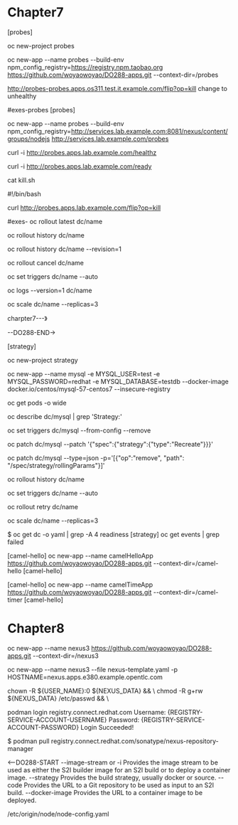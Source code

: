 
# Chapter7
 
[probes]

oc new-project probes

oc new-app --name probes    --build-env npm_config_registry=https://registry.npm.taobao.org https://github.com/woyaowoyao/DO288-apps.git --context-dir=/probes

http://probes-probes.apps.os311.test.it.example.com/flip?op=kill
change to unhealthy


#exes-probes [probes]

oc new-app --name probes  --build-env npm_config_registry=http://services.lab.example.com:8081/nexus/content/groups/nodejs  http://services.lab.example.com/probes
 
curl -i http://probes.apps.lab.example.com/healthz

curl -i http://probes.apps.lab.example.com/ready
  
 cat kill.sh 
 
#!/bin/bash

curl http://probes.apps.lab.example.com/flip?op=kill

#exes-
oc rollout latest dc/name

oc rollout history dc/name

oc rollout history dc/name --revision=1

oc rollout cancel dc/name

oc set triggers dc/name --auto

oc logs --version=1 dc/name

oc scale dc/name --replicas=3

charpter7---》

--DO288-END->

[strategy]

oc new-project strategy

oc new-app --name mysql  -e MYSQL_USER=test -e MYSQL_PASSWORD=redhat -e MYSQL_DATABASE=testdb  --docker-image docker.io/centos/mysql-57-centos7  --insecure-registry

oc get pods -o wide 

oc describe dc/mysql | grep 'Strategy:' 

oc set triggers dc/mysql --from-config --remove 

oc patch dc/mysql --patch  '{"spec":{"strategy":{"type":"Recreate"}}}' 

oc patch dc/mysql --type=json    -p='[{"op":"remove", "path": "/spec/strategy/rollingParams"}]' 

oc rollout history dc/name

oc set triggers dc/name --auto

oc rollout retry dc/name

oc scale dc/name --replicas=3

$ oc get dc -o yaml | grep -A 4 readiness
[strategy]
 oc get events | grep failed 
 
[camel-hello]
oc new-app --name camelHelloApp  https://github.com/woyaowoyao/DO288-apps.git --context-dir=/camel-hello
[camel-hello]


[camel-hello]
oc new-app --name camelTimeApp  https://github.com/woyaowoyao/DO288-apps.git --context-dir=/camel-timer
 [camel-hello]
 

 

# Chapter8

oc new-app --name nexus3  https://github.com/woyaowoyao/DO288-apps.git --context-dir=/nexus3

oc new-app --name nexus3    --file nexus-template.yaml     -p HOSTNAME=nexus.apps.e380.example.opentlc.com

chown -R ${USER_NAME}:0 ${NEXUS_DATA} && \ chmod -R g+rw ${NEXUS_DATA} /etc/passwd && \

podman login registry.connect.redhat.com
Username: {REGISTRY-SERVICE-ACCOUNT-USERNAME}
Password: {REGISTRY-SERVICE-ACCOUNT-PASSWORD}
Login Succeeded!

$ podman pull registry.connect.redhat.com/sonatype/nexus-repository-manager

 <--DO288-START
--image-stream or -i Provides the image stream to be used as either the S2I builder image for an S2I build or to deploy a container image. 
--strategy Provides the build strategy, usually docker or source. 
--code Provides the URL to a Git repository to be used as input to an S2I build. 
--docker-image Provides the URL to a container image to be deployed.




/etc/origin/node/node-config.yaml